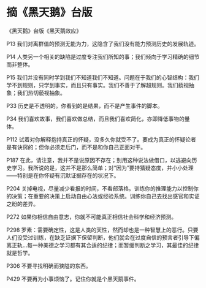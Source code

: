 # 摘《黑天鹅》台版

《黑天鹅》台版《黑天鹅效应》

P13
我们对离群值的预测无能为力，这隐含了我们没有能力预测历史的发展轨迹。

P14
人类另一个相关的缺陷是过度专注我们所知的事；我们倾向于学习精确的细节而非整体。

P15
我们并没有同时学到我们不知道我们不知道。问题在于我们的心智结构：我们学不到规则，只学到事实，而且只有事实。我们不善于了解超规则。我们藐视抽象；我们热切藐视抽象。

P33
历史是不透明的。你看到的是结果，而不是产生事件的脚本。

P34
我们喜欢故事，我们喜欢做总结，而且我们喜欢简化，亦即降低事物的量体。

P112
试着对你解释抱持真正的怀疑，没多久你就受不了。要成为真正的怀疑论者是有诀窍的；但你必须走后门，而不是和你自己正面对干。

P187
在此，请注意，我并不是说原因不存在；别用这种说法做借口，以逃避向历史学习。我所说的是，这并不是那么简单；对“因为”要持猜疑态度，并小小处理——特别是在你怀疑有沉默证据存在的状况下。

P204
关掉电视，尽量减少看报的时间，不看部落格。训练你的推理能力以控制你的决策；在重要的决策上启动自由心法或经验系统。训练你自己去找出感官和实证之盼的差异。

P272
如果你相信自由意志，你就不可能真正相信社会科学和经济预测。

P298
罗素：需要确定性，这是人类的天性，然而却也是一种智慧上的恶行。只要人们没受过训练，在缺乏证据下保留判断，他们就会在过度自信的预言者引导下偏离正轨…每一种美德之学习都有其合适的纪律；而暂缓判断之学习，其最佳的纪律就是哲学。

P306
不要寻找明确而狭隘的东西。

P429
不要再为小事烦恼了。记住你就是个黑天鹅事件。
